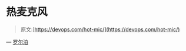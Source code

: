 # 热麦克风

> 原文:[https://devops.com/hot-mic/](https://devops.com/hot-mic/)

— [罗尔泊](https://devops.com/author/breselman/)